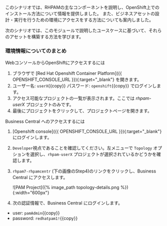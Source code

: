 このシナリオでは、RHPAMの主なコンポーネントを説明し、OpenShift上でのインストール方法について情報を提供しました。
また、ビジネスアセットの設計・実行を行うための環境にアクセスをする方法についても案内しました。

次のシナリオでは、このモジュールで説明したユースケースに基づいて、それらのアセットを構築する方法を学びます。

### 環境情報についてのまとめ

WebコンソールからOpenShiftにアクセスするには

1. ブラウザで [Red Hat Openshift Container Platform]({{ OPENSHIFT_CONSOLE_URL }}){:target="_blank"} を開きます。 
2. ユーザー名: `userX`{{copy}} パスワード: `openshift`{{copy}} でログインします。
3. アクセス可能なプロジェクトの一覧が表示されます。ここでは _rhpam-userX_ プロジェクトのみです。
4. 最後にプロジェクトをクリックして、プロジェクトページを開きます。

Business Central へのアクセスするには

1. [Openshift console]({{ OPENSHIFT_CONSOLE_URL }}){:target="_blank"} にログインします。

2. `Developer`視点であることを確認してください。左メニューで `Topology` オプションを選択し、`rhpam-userX` プロジェクトが選択されているかどうかを確認します。

3. `rhpam7-rhpamcentr` (下の画像のStep4)のリンクをクリックし、Business Central にアクセスします。

	![PAM Project]({% image_path topology-details.png %}){:width="600px"}

4. 次の認証情報で、Business Central にログインします。

 - user: `pamAdmin`{{copy}}
 - password: `redhatpam1!`{{copy}}